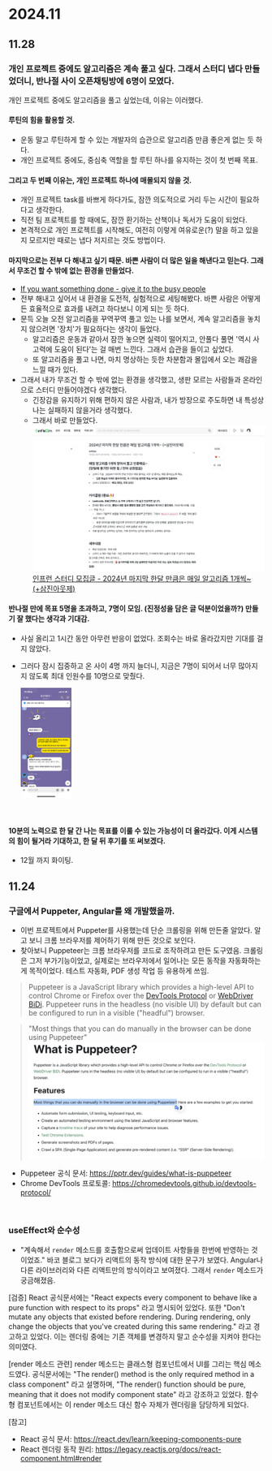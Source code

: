 # 2024.11

## 11.28

### 개인 프로젝트 중에도 알고리즘은 계속 풀고 싶다. 그래서 스터디 냅다 만들었더니, 반나절 사이 오픈채팅방에 6명이 모였다.
개인 프로젝트 중에도 알고리즘을 풀고 싶었는데, 이유는 이러했다.

#### 루틴의 힘을 활용할 것.
- 운동 말고 루틴하게 할 수 있는 개발자의 습관으로 알고리즘 만큼 좋은게 없는 듯 하다.
- 개인 프로젝트 중에도, 중심축 역할을 할 루틴 하나를 유지하는 것이 첫 번째 목표.

#### 그리고 두 번째 이유는, 개인 프로젝트 하나에 매몰되지 않을 것.
- 개인 프로젝트 task를 바쁘게 하다가도, 잠깐 의도적으로 거리 두는 시간이 필요하다고 생각한다.
- 직전 팀 프로젝트를 할 때에도, 잠깐 환기하는 산책이나 독서가 도움이 되었다.
- 본격적으로 개인 프로젝트를 시작해도, 여전히 이렇게 여유로운(?) 말을 하고 있을지 모르지만 때로는 냅다 저지르는 것도 방법이다.

#### 마지막으로는 전부 다 해내고 싶기 때문. 바쁜 사람이 더 많은 일을 해낸다고 믿는다. 그래서 무조건 할 수 밖에 없는 환경을 만들었다.
- [If you want something done - give it to the busy people](https://www.linkedin.com/pulse/you-want-something-done-give-busy-people-admir-hadzic/)
- 전부 해내고 싶어서 내 환경을 도전적, 실험적으로 세팅해봤다. 바쁜 사람은 어떻게든 효율적으로 효과를 내려고 하다보니 이게 되는 듯 하다.
- 문득 오늘 오전 알고리즘을 꾸역꾸역 풀고 있는 나를 보면서, 계속 알고리즘을 놓치지 않으려면 '장치'가 필요하다는 생각이 들었다.
  - 알고리즘은 운동과 같아서 잠깐 놓으면 실력이 떨어지고, 안풀다 풀면 '역시 사고력에 도움이 된다'는 걸 매번 느낀다. 그래서 습관을 들이고 싶었다.
  - 또 알고리즘을 풀고 나면, 마치 명상하는 듯한 차분함과 몰입에서 오는 쾌감을 느낄 때가 있다.
- 그래서 내가 무조건 할 수 밖에 없는 환경을 생각했고, 생판 모르는 사람들과 온라인으로 스터디 만들어야겠다 생각했다.
  - 긴장감을 유지하기 위해 편하지 않은 사람과, 내가 방장으로 주도하면 내 특성상 나는 실패하지 않을거라 생각했다.
  - 그래서 바로 만들었다.
![retro-1128-algorithm](/assets/retro-1128-algorithm.png)
[인프런 스터디 모집글 - 2024년 마지막 한달 만큼은 매일 알고리즘 1개씩~ (+삼진아웃제)](https://www.inflearn.com/studies/1445278/2024%EB%85%84-%EB%A7%88%EC%A7%80%EB%A7%89-%ED%95%9C%EB%8B%AC-%EB%A7%8C%ED%81%BC%EC%9D%80-%EB%A7%A4%EC%9D%BC-%EC%95%8C%EA%B3%A0%EB%A6%AC%EC%A6%98-1%EA%B0%9C%EC%94%A9-%EC%82%BC%EC%A7%84%EC%95%84%EC%9B%83%EC%A0%9C)

#### 반나절 만에 목표 5명을 초과하고, 7명이 모임. (진정성을 담은 글 덕분이었을까?) 만들기 잘 했다는 생각과 기대감.
- 사실 올리고 1시간 동안 아무런 반응이 없었다. 조회수는 바로 올라갔지만 기대를 걸지 않았다.
- 그러다 잠시 집중하고 온 사이 4명 까지 늘더니, 지금은 7명이 되어서 너무 많아지지 않도록 최대 인원수를 10명으로 맞췄다.

  <img width="100" src="../assets/retro-1128-algorithm-openchat.jpeg" alt="retro-1128-algorithm-openchat" >

<br>

#### 10분의 노력으로 한 달 간 나는 목표를 이룰 수 있는 가능성이 더 올라갔다. 이게 시스템의 힘이 될거라 기대하고, 한 달 뒤 후기를 또 써보겠다.
- 12월 까지 화이팅.


## 11.24

### 구글에서 Puppeter, Angular를 왜 개발했을까.
- 이번 프로젝트에서 Puppeter를 사용했는데 단순 크롤링을 위해 만든줄 알았다. 알고 보니 크롬 브라우저를 제어하기 위해 만든 것으로 보인다.
- 찾아보니 Puppeteer는 크롬 브라우저를 코드로 조작하려고 만든 도구였음. 크롤링은 그저 부가기능이었고, 실제로는 브라우저에서 일어나는 모든 동작을 자동화하는게 목적이었다. 테스트 자동화, PDF 생성 작업 등 유용하게 쓰임.
> Puppeteer is a JavaScript library which provides a high-level API to control Chrome or Firefox over the [DevTools Protocol](https://chromedevtools.github.io/devtools-protocol/) or [WebDriver BiDi](https://pptr.dev/webdriver-bidi). Puppeteer runs in the headless (no visible UI) by default but can be configured to run in a visible ("headful") browser.

> "Most things that you can do manually in the browser can be done using Puppeteer"
![daily-puppeteer-feature](/assets/daily-puppeteer-feature.png)

- Puppeteer 공식 문서: https://pptr.dev/guides/what-is-puppeteer
- Chrome DevTools 프로토콜: https://chromedevtools.github.io/devtools-protocol/

<br>

### useEffect와 순수성

- "계속해서 `render` 메소드를 호출함으로써 업데이트 사항들을 한번에 반영하는 것이었죠." 바코 블로그 보다가 리액트의 동작 방식에 대한 문구가 보였다. Angular나 다른 라이브러리와 다른 리액트만의 방식이라고 보여졌다. 그래서 `render` 메소드가 궁금해졌음.

[검증] React 공식문서에는 "React expects every component to behave like a pure function with respect to its props" 라고 명시되어 있었다. 또한 "Don't mutate any objects that existed before rendering. During rendering, only change the objects that you've created during this same rendering." 라고 경고하고 있었다. 이는 렌더링 중에는 기존 객체를 변경하지 말고 순수성을 지켜야 한다는 의미였다.

[render 메소드 관련]
render 메소드는 클래스형 컴포넌트에서 UI를 그리는 핵심 메소드였다. 공식문서에는 "The render() method is the only required method in a class component" 라고 설명하며, "The render() function should be pure, meaning that it does not modify component state" 라고 강조하고 있었다. 함수형 컴포넌트에서는 이 render 메소드 대신 함수 자체가 렌더링을 담당하게 되었다.

[참고]
- React 공식 문서: https://react.dev/learn/keeping-components-pure
- React 렌더링 동작 원리: https://legacy.reactjs.org/docs/react-component.html#render
